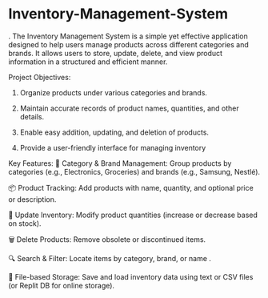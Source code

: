 # Inventory-Management-System
.
The Inventory Management System is a simple yet effective application designed to help users manage products across different categories and brands. It allows users to store, update, delete, and view product information in a structured and efficient manner.

 Project Objectives:
1) Organize products under various categories and brands.

2) Maintain accurate records of product names, quantities, and other details.

3) Enable easy addition, updating, and deletion of products.

4) Provide a user-friendly interface for managing inventory

 Key Features:
📁 Category & Brand Management: Group products by categories (e.g., Electronics, Groceries) and brands (e.g., Samsung, Nestlé).

📦 Product Tracking: Add products with name, quantity, and optional price or description.

🔄 Update Inventory: Modify product quantities (increase or decrease based on stock).

🗑️ Delete Products: Remove obsolete or discontinued items.

🔍 Search & Filter: Locate items by category, brand, or name .

💾 File-based Storage: Save and load inventory data using text or CSV files (or Replit DB for online storage).
